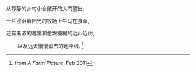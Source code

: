 从静静的乡村小仓敞开的大门望出,

一片浸浴着阳光的牧场上牛马在食草,

还有渐浓的暮霭和愈发模糊的远山近树,

&nbsp;&nbsp;&nbsp;&nbsp;&nbsp;&nbsp;&nbsp;&nbsp;以及远天慢慢消去的地平线. [^1]

[^1]: from _A Farm Picture_, Feb 2011
